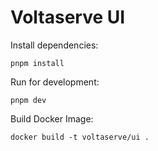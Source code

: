 # Voltaserve UI

Install dependencies:

```shell
pnpm install
```

Run for development:

```shell
pnpm dev
```

Build Docker Image:

```shell
docker build -t voltaserve/ui .
```
